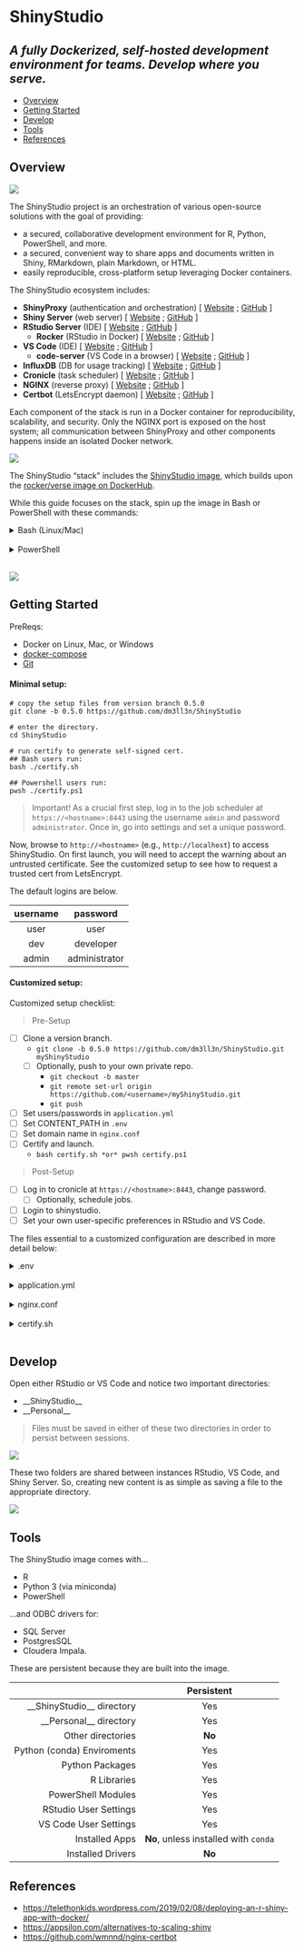 # ShinyStudio

## *A fully Dockerized, self-hosted development environment for teams. Develop where you serve.*

- [Overview](#overview)
- [Getting Started](#getting-started)
- [Develop](#develop)
- [Tools](#tools)
- [References](#references)

## Overview

![](https://i.imgur.com/rtd29qCh.png)

The ShinyStudio project is an orchestration of various open-source
solutions with the goal of providing:

  - a secured, collaborative development environment for R, Python,
    PowerShell, and more.
  - a secured, convenient way to share apps and documents written in
    Shiny, RMarkdown, plain Markdown, or HTML.
  - easily reproducible, cross-platform setup leveraging Docker
    containers.

The ShinyStudio ecosystem includes:

  - **ShinyProxy** (authentication and orchestration) \[
    [Website](https://www.shinyproxy.io/configuration/) ;
    [GitHub](https://github.com/openanalytics/shinyproxy) \]
  - **Shiny Server** (web server) \[
    [Website](https://rstudio.com/products/shiny/shiny-server/) ;
    [GitHub](https://github.com/rstudio/shiny-server) \]
  - **RStudio Server** (IDE) \[
    [Website](https://rstudio.com/products/rstudio/) ;
    [GitHub](https://github.com/rstudio/rstudio) \]
      - **Rocker** (RStudio in Docker) \[
        [Website](https://www.rocker-project.org/) ;
        [GitHub](https://github.com/rocker-org/rocker-versioned) \]
  - **VS Code** (IDE) \[ [Website](https://code.visualstudio.com/) ;
    [GitHub](https://github.com/microsoft/vscode) \]
      - **code-server** (VS Code in a browser) \[
        [Website](https://coder.com/) ;
        [GitHub](https://github.com/cdr/code-server) \]
  - **InfluxDB** (DB for usage tracking) \[
    [Website](https://www.influxdata.com/products/influxdb-overview/) ;
    [GitHub](https://github.com/influxdata/influxdb) \]
  - **Cronicle** (task scheduler) \[ [Website](http://cronicle.net/) ;
    [GitHub](https://github.com/jhuckaby/Cronicle) \]
  - **NGINX** (reverse proxy) \[ [Website](https://www.nginx.com/) ;
    [GitHub](https://github.com/nginx/nginx) \]
  - **Certbot** (LetsEncrypt daemon) \[
    [Website](https://certbot.eff.org/about/) ;
    [GitHub](https://github.com/certbot/certbot) \]

Each component of the stack is run in a Docker container for
reproducibility, scalability, and security. Only the NGINX port is
exposed on the host system; all communication between ShinyProxy and
other components happens inside an isolated Docker network.

![](https://i.imgur.com/PRDW25E.png)

The ShinyStudio “stack” includes the [ShinyStudio
image](https://hub.docker.com/r/dm3ll3n/shinystudio), which builds upon
the [rocker/verse image on
DockerHub](https://hub.docker.com/r/rocker/verse).

While this guide focuses on the stack, spin up the image in Bash or
PowerShell with these commands:

<details>

<summary>Bash (Linux/Mac)</summary>

``` text
docker network create shinystudio-net && \
docker run --rm -it \
    --network shinystudio-net \
    -v /var/run/docker.sock:/var/run/docker.sock \
    -e USERID=$UID \
    -e USER=$USER \
    -e PASSWORD=password \
    -e CONTENT_PATH="${HOME}/ShinyStudio/content" \
    -e SITE_NAME=shinystudio \
    -p 80:8080 \
    -e TAG=latest \
    dm3ll3n/shinystudio:latest
```

</details>

<br/>

<details>

<summary>PowerShell</summary>

``` text
docker network create shinystudio-net;
docker run -d --rm -it `
    --network shinystudio-net `
    -v /var/run/docker.sock:/var/run/docker.sock `
    -e USERID=1000 `
    -e USER=$([environment]::UserName) `
    -e PASSWORD=password `
    -e CONTENT_PATH="/host_mnt/c/Users/$([environment]::UserName)/ShinyStudio/content" `
    -e SITE_NAME=shinystudio `
    -p 80:8080 `
    -e TAG=latest `
    dm3ll3n/shinystudio:latest
```

> Notice the unique form of the path for the `CONTENT_PATH` variable
> required when in a Windows environment.

</details>

<br/>

![](https://i.imgur.com/qc7bL1I.gif)

## Getting Started

PreReqs:

  - Docker on Linux, Mac, or Windows
  - [docker-compose](https://docs.docker.com/compose/install/)
  - [Git](https://git-scm.com/downloads)

#### Minimal setup:

``` text
# copy the setup files from version branch 0.5.0
git clone -b 0.5.0 https://github.com/dm3ll3n/ShinyStudio

# enter the directory.
cd ShinyStudio

# run certify to generate self-signed cert.
## Bash users run:
bash ./certify.sh

## Powershell users run:
pwsh ./certify.ps1
```

> Important\! As a crucial first step, log in to the job scheduler at
> `https://<hostname>:8443` using the username `admin` and password
> `administrator`. Once in, go into settings and set a unique password.

Now, browse to `http://<hostname>` (e.g., `http://localhost`) to access
ShinyStudio. On first launch, you will need to accept the warning about
an untrusted certificate. See the customized setup to see how to request
a trusted cert from LetsEncrypt.

The default logins are below.

| **username** | **password**  |
| :----------: | :-----------: |
|     user     |     user      |
|     dev      |   developer   |
|    admin     | administrator |

#### Customized setup:

Customized setup checklist:

> Pre-Setup

  - [ ] Clone a version branch.
      - `git clone -b 0.5.0 https://github.com/dm3ll3n/ShinyStudio.git
        myShinyStudio`
      - [ ] Optionally, push to your own private repo.
          - `git checkout -b master`
          - `git remote set-url origin
            https://github.com/<username>/myShinyStudio.git`
          - `git push`
  - [ ] Set users/passwords in `application.yml`
  - [ ] Set CONTENT\_PATH in `.env`
  - [ ] Set domain name in `nginx.conf`
  - [ ] Certify and launch.
      - `bash certify.sh *or* pwsh certify.ps1`

> Post-Setup

  - [ ] Log in to cronicle at `https://<hostname>:8443`, change
    password.
      - [ ] Optionally, schedule jobs.
  - [ ] Login to shinystudio.
  - [ ] Set your own user-specific preferences in RStudio and VS Code.

The files essential to a customized configuration are described in more
detail below:

<details>

<summary>.env</summary>

> The docker-compose environment file. The project name, content path,
> and HTTP ports can be changed here.

Note that Docker volume names are renamed along with the project name,
so be prepared to migrate or recreate data stored in Docker volumes when
changing the project name.

</details>

<br/>

<details>

<summary>application.yml</summary>

> The ShinyProxy config file. Users can be added/removed here. Other
> configurations are available too, such as the site title and the
> ability to provide a non-standard landing page.

Using the provided template, you can assign users to the following
groups with tiered access:

  - **viewers**: can only view content from “Apps & Reports”,
    “Documents”, and “Personal”.
  - **developers**: can view all site content and develop content with
    RStudio and VS Code.
  - **administrators**: can view and develop site content across
    multiple instances of ShinyStudio. Can also manage *all* user files.

Review the [ShinyProxy configuration
documentation](https://www.shinyproxy.io/configuration/) for all
options.

</details>

<br/>

<details>

<summary>nginx.conf</summary>

> The NGINX config file. Defines the accepted site name and what ports
> to listen on.

If you change the ports here, you must also change the ports defined in
the `.env` file. Also, if you change the domain name, you must
provide/generate a new certificate for it.

</details>

<br>

<details>

<summary>certify.sh</summary>

> The script used to generate a self-signed cert, or to request a
> trusted cert from LetsEncrypt.

With no parameters, `certify` generates a self-signed cert for
`example.com` (the default domain name defined in `nginx.conf`).

To generate a self-signed cert with another domain name, first edit the
domain name in `nginx.conf`. Afterward, generate a new cert with:

    bash ./certify.sh <domain>
    
    # e.g., bash ./certify.sh www.shinystudio.com

If your server is accessible from the web, you can request a trusted
certificate from LetsEncrypt. First, edit `nginx.conf` with your domain
name, then request a new cert from LetsEncrypt like so:

    bash ./certify.sh <domain> <email>
    
    # e.g., bash ./certify.sh www.shinystudio.com you@email.com

CertBot will automatically renew your LetsEncrypt certificate.

To manage the services in the stack, use the native docker-compose
commands, e.g.:

    # stop all services.
    docker-compose down
    
    # start all services.
    docker-compose up -d

</details>

<br/>

## Develop

Open either RStudio or VS Code and notice two important directories:

  - \_\_ShinyStudio\_\_
  - \_\_Personal\_\_

> Files must be saved in either of these two directories in order to
> persist between sessions.

![](https://i.imgur.com/ac7iKDHh.png)

These two folders are shared between instances RStudio, VS Code, and
Shiny Server. So, creating new content is as simple as saving a file to
the appropriate directory.

![](https://i.imgur.com/lAuTMgBh.png)

## Tools

The ShinyStudio image comes with…

  - R
  - Python 3 (via miniconda)
  - PowerShell

…and ODBC drivers for:

  - SQL Server
  - PostgresSQL
  - Cloudera Impala.

These are persistent because they are built into the image.

|                               |              Persistent               |
| ----------------------------: | :-----------------------------------: |
| \_\_ShinyStudio\_\_ directory |                  Yes                  |
|    \_\_Personal\_\_ directory |                  Yes                  |
|             Other directories |                **No**                 |
|    Python (conda) Enviroments |                  Yes                  |
|               Python Packages |                  Yes                  |
|                   R Libraries |                  Yes                  |
|            PowerShell Modules |                  Yes                  |
|         RStudio User Settings |                  Yes                  |
|         VS Code User Settings |                  Yes                  |
|                Installed Apps | **No**, unless installed with `conda` |
|             Installed Drivers |                **No**                 |

## References

  - <https://telethonkids.wordpress.com/2019/02/08/deploying-an-r-shiny-app-with-docker/>
  - <https://appsilon.com/alternatives-to-scaling-shiny>
  - <https://github.com/wmnnd/nginx-certbot>
